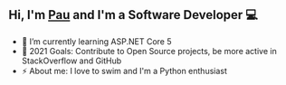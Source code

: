 ## Hi, I'm [Pau](https://paucamos.github.io) and I'm a Software Developer 💻

- 🌱 I’m currently learning ASP.NET Core 5
- 🥅 2021 Goals: Contribute to Open Source projects, be more active in StackOverflow and GitHub
- ⚡ About me: I love to swim and I'm a Python enthusiast
